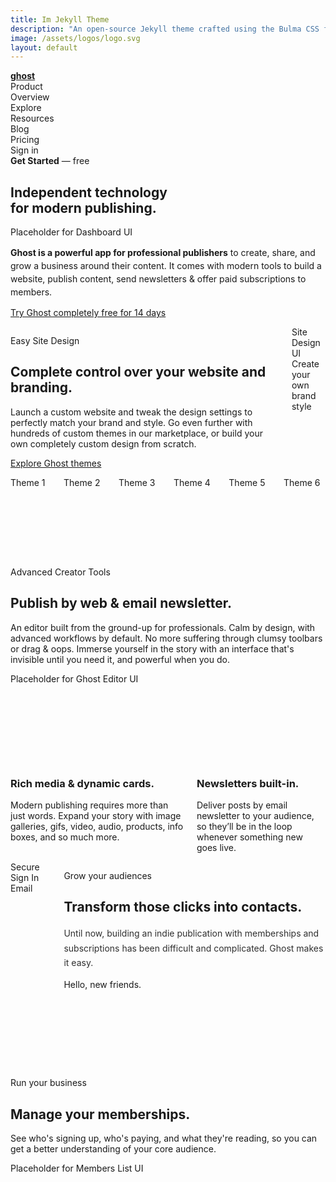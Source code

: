 ```yaml
---
title: Im Jekyll Theme
description: "An open-source Jekyll theme crafted using the Bulma CSS framework. This theme utilizes Bulma SCSS, making it incredibly easy to customize and adapt to your specific needs. With over 7 layouts and 10+ collections"
image: /assets/logos/logo.svg
layout: default
---
```

 <!-- 1. HEADER / NAVBAR -->
  <nav class="navbar" role="navigation" aria-label="main navigation">
        <div class="container">
            <div class="navbar-brand">
                <a class="navbar-item" href="#">
                    <strong>ghost</strong>
                </a>
                <a role="button" class="navbar-burger" aria-label="menu" aria-expanded="false">
                    <span aria-hidden="true"></span>
                    <span aria-hidden="true"></span>
                    <span aria-hidden="true"></span>
                </a>
            </div>
            <div class="navbar-menu">
                <div class="navbar-start">
                    <div class="navbar-item has-dropdown is-hoverable">
                        <a class="navbar-link">Product</a>
                        <div class="navbar-dropdown">
                            <a class="navbar-item">Overview</a>
                        </div>
                    </div>
                    <a class="navbar-item">Explore</a>
                    <div class="navbar-item has-dropdown is-hoverable">
                        <a class="navbar-link">Resources</a>
                        <div class="navbar-dropdown">
                            <a class="navbar-item">Blog</a>
                        </div>
                    </div>
                    <a class="navbar-item">Pricing</a>
                </div>
                <div class="navbar-end">
                    <a class="navbar-item"><i class="fas fa-search"></i></a>
                    <a class="navbar-item">Sign in</a>
                    <div class="navbar-item">
                        <div class="buttons">
                            <a class="button is-dark get-started-btn">
                                <strong>Get Started</strong>
                                <span class="free-text">— free</span>
                            </a>
                        </div>
                    </div>
                </div>
            </div>
        </div>
    </nav>
    <!-- 2. HERO SECTION -->
    <section class="section hero-section">
        <div class="container has-text-centered">
            <h1 class="title is-1 hero-title">
                Independent technology<br>
                <span class="text-midgrey">for modern publishing.</span>
            </h1>
            <div class="placeholder placeholder-dark hero-placeholder">
                <p>Placeholder for Dashboard UI</p>
            </div>
        </div>
    </section>
    <!-- 3. INTRO TEXT SECTION -->
    <section class="section">
        <div class="container" style="max-width: 720px;">
            <p class="is-size-4 has-text-weight-medium" style="line-height: 1.5;">
                <strong>Ghost is a powerful app for professional publishers</strong> to create, share, and grow a business around their content. It comes with modern tools to build a website, publish content, send newsletters & offer paid subscriptions to members.
            </p>
            <p class="mt-5">
                <a href="#" class="is-size-5 text-link">
                    Try Ghost completely free for 14 days <i class="fa-solid fa-arrow-right ml-2"></i>
                </a>
            </p>
        </div>
    </section>
    <!-- 4. "COMPLETE CONTROL" SECTION (2-COLUMN) -->
    <section class="section section-dark control-section">
        <div class="container">
            <div class="columns is-vcentered is-variable is-8">
                <div class="column is-5">
                    <p class="eyebrow-text">Easy Site Design</p>
                    <h2 class="title is-2">Complete control over your website and branding.</h2>
                    <p class="mt-4">
                        Launch a custom website and tweak the design settings to perfectly match your brand and style. Go even further with hundreds of custom themes in our marketplace, or build your own completely custom design from scratch.
                    </p>
                    <p class="mt-5">
                        <a href="#" class="is-size-5 text-link">
                            Explore Ghost themes <i class="fa-solid fa-arrow-right ml-2"></i>
                        </a>
                    </p>
                </div>
                <div class="column is-7">
                    <div class="control-placeholder-wrapper">
                        <div class="placeholder control-placeholder-main">Site Design UI</div>
                        <div class="placeholder control-placeholder-side">Create your own brand style</div>
                    </div>
                </div>
            </div>
        </div>
    </section>
    <!-- 5. THEME SHOWCASE GRID -->
    <section class="section section-dark theme-showcase-section">
        <div class="container">
            <div class="columns is-multiline is-centered">
                <div class="column is-one-third-desktop is-half-tablet">
                    <div class="placeholder theme-placeholder">Theme 1</div>
                </div>
                <div class="column is-one-third-desktop is-half-tablet">
                    <div class="placeholder theme-placeholder">Theme 2</div>
                </div>
                <div class="column is-one-third-desktop is-half-tablet">
                    <div class="placeholder theme-placeholder">Theme 3</div>
                </div>
                 <div class="column is-one-third-desktop is-half-tablet">
                    <div class="placeholder theme-placeholder">Theme 4</div>
                </div>
                <div class="column is-one-third-desktop is-half-tablet">
                    <div class="placeholder theme-placeholder">Theme 5</div>
                </div>
                 <div class="column is-one-third-desktop is-half-tablet">
                    <div class="placeholder theme-placeholder">Theme 6</div>
                </div>
            </div>
        </div>
    </section>
    <!-- 6. PUBLISH BY WEB & EMAIL SECTION -->
    <section class="section publish-section" style="padding: 7rem 0;">
        <div class="container has-text-centered">
            <p class="eyebrow-text" style="color: var(--color-purple);">Advanced Creator Tools</p>
            <h2 class="title is-2">Publish by web & email newsletter.</h2>
            <p class="subtitle is-5">
                An editor built from the ground-up for professionals. Calm by design, with advanced workflows by default. No more suffering through clumsy toolbars or drag & oops. Immerse yourself in the story with an interface that's invisible until you need it, and powerful when you do.
            </p>
            <div class="placeholder placeholder-light editor-placeholder">
                <p>Placeholder for Ghost Editor UI</p>
            </div>
        </div>
    </section>
    <!-- 7. RICH MEDIA & NEWSLETTERS SECTIONS -->
    <section class="section section-light-grey simple-text-section has-text-centered">
        <div class="container">
            <div class="columns is-vcentered">
                <div class="column">
                    <h3 class="title is-3">Rich media & dynamic cards.</h3>
                    <p class="subtitle is-6">Modern publishing requires more than just words. Expand your story with image galleries, gifs, video, audio, products, info boxes, and so much more.</p>
                </div>
                <div class="column">
                    <h3 class="title is-3">Newsletters built-in.</h3>
                    <p class="subtitle is-6">Deliver posts by email newsletter to your audience, so they’ll be in the loop whenever something new goes live.</p>
                </div>
            </div>
        </div>
    </section>
    <!-- 8. TRANSFORM CLICKS SECTION (2-COLUMN with GLOW) -->
    <section class="section section-dark glow-section">
        <div class="container">
            <div class="columns is-vcentered is-variable is-8">
                <div class="column is-6">
                    <div class="email-card-bg">
                        <div class="placeholder email-card-placeholder">
                            Secure Sign In Email
                        </div>
                    </div>
                </div>
                <div class="column is-6">
                    <p class="eyebrow-text">Grow your audiences</p>
                    <h2 class="title is-2">Transform those clicks into contacts.</h2>
                    <p class="mt-4 is-size-5" style="opacity: 0.9; line-height: 1.7;">
                        Until now, building an indie publication with memberships and subscriptions has been difficult and complicated. Ghost makes it easy.
                    </p>
                    <p class="mt-4 is-size-5 has-text-weight-medium">
                        Hello, new friends.
                    </p>
                </div>
            </div>
        </div>
    </section>
    <!-- 9. MANAGE YOUR MEMBERSHIPS SECTION -->
    <section class="section" style="padding: 7rem 0;">
        <div class="container has-text-centered">
            <p class="eyebrow-text" style="color: var(--color-purple);">Run your business</p>
            <h2 class="title is-2">Manage your memberships.</h2>
            <p class="subtitle is-5">See who's signing up, who's paying, and what they're reading, so you can get a better understanding of your core audience.</p>
            <div class="placeholder placeholder-light editor-placeholder">
                <p>Placeholder for Members List UI</p>
            </div>
        </div>
    </section>